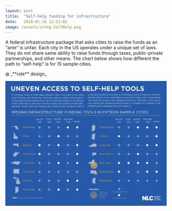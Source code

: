 ```yaml
---
layout: post
title:  "Self-help funding for infrastructure"
date:   2018-01-16 12:53:02
image: /assets/infog-SelfHelp.png
---
```

A federal infrastructure package that asks cities to raise the funds as an “ante” is unfair. Each city in the US operates under a unique set of laws. They do not share same ability to raise funds through taxes, public-private partnerships, and other means. The chart below shows how different the path to “self-help” is for 15 sample cities.

<p class="involvement" markdown="1">
&#9677; _**role** design_
</p>

[![Uneven access to self-help tools](/assets/infog-SelfHelp.jpg)](/projects/infog-SelfHelp.pdf)
